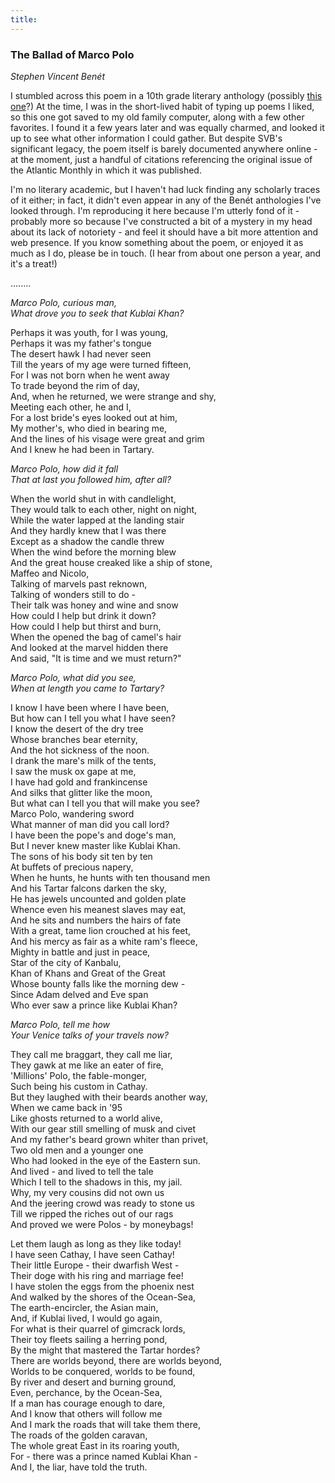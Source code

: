 ```yaml
---
title:
--- 
```


### The Ballad of Marco Polo
*Stephen Vincent Benét*

I stumbled across this poem in a 10th grade literary anthology (possibly [this one](https://books.google.com/books/about/Book_of_Poetry_1.html?id=IWU1FdGqXBIC&hl=en)?) At the time, I was in the short-lived habit of typing up poems I liked, so this one got saved to my old family computer, along with a few other favorites. I found it a few years later and was equally charmed, and looked it up to see what other information I could gather. But despite SVB's significant legacy, the poem itself is barely documented anywhere online - at the moment, just a handful of citations referencing the original issue of the Atlantic Monthly in which it was published.

I'm no literary academic, but I haven't had luck finding any scholarly traces of it either; in fact, it didn't even appear in any of the Benét anthologies I've looked through. I'm reproducing it here because I'm utterly fond of it - probably more so because I've constructed a bit of a mystery in my head about its lack of notoriety - and feel it should have a bit more attention and web presence. If you know something about the poem, or enjoyed it as much as I do, please be in touch. (I hear from about one person a year, and it's a treat!)

........

*Marco Polo, curious man,*  
*What drove you to seek that Kublai Khan?*  

Perhaps it was youth, for I was young,   
Perhaps it was my father's tongue   
The desert hawk I had never seen   
Till the years of my age were turned fifteen,   
For I was not born when he went away   
To trade beyond the rim of day,  
And, when he returned, we were strange and shy,  
Meeting each other, he and I,  
For a lost bride's eyes looked out at him,  
My mother's, who died in bearing me,  
And the lines of his visage were great and grim  
And I knew he had been in Tartary.  

*Marco Polo, how did it fall*  
*That at last you followed him, after all?*  

When the world shut in with candlelight,  
They would talk to each other, night on night,  
While the water lapped at the landing stair  
And they hardly knew that I was there  
Except as a shadow the candle threw  
When the wind before the morning blew  
And the great house creaked like a ship of stone,  
Maffeo and Nicolo,  
Talking of marvels past reknown,  
Talking of wonders still to do -  
Their talk was honey and wine and snow  
How could I help but drink it down?  
How could I help but thirst and burn,  
When the opened the bag of camel's hair  
And looked at the marvel hidden there  
And said, "It is time and we must return?"  

*Marco Polo, what did you see,*  
*When at length you came to Tartary?*  
  
I know I have been where I have been,  
But how can I tell you what I have seen?  
I know the desert of the dry tree  
Whose branches bear eternity,  
And the hot sickness of the noon.  
I drank the mare's milk of the tents,  
I saw the musk ox gape at me,  
I have had gold and frankincense  
And silks that glitter like the moon,  
But what can I tell you that will make you see?  
Marco Polo, wandering sword  
What manner of man did you call lord?  
I have been the pope's and doge's man,  
But I never knew master like Kublai Khan.  
The sons of his body sit ten by ten  
At buffets of precious napery,  
When he hunts, he hunts with ten thousand men  
And his Tartar falcons darken the sky,  
He has jewels uncounted and golden plate  
Whence even his meanest slaves may eat,  
And he sits and numbers the hairs of fate  
With a great, tame lion crouched at his feet,  
And his mercy as fair as a white ram's fleece,  
Mighty in battle and just in peace,  
Star of the city of Kanbalu,  
Khan of Khans and Great of the Great  
Whose bounty falls like the morning dew -  
Since Adam delved and Eve span  
Who ever saw a prince like Kublai Khan? 

*Marco Polo, tell me how*  
*Your Venice talks of your travels now?*  

They call me braggart, they call me liar,  
They gawk at me like an eater of fire,  
'Millions' Polo, the fable-monger,  
Such being his custom in Cathay.  
But they laughed with their beards another way,  
When we came back in '95  
Like ghosts returned to a world alive,  
With our gear still smelling of musk and civet  
And my father's beard grown whiter than privet,  
Two old men and a younger one  
Who had looked in the eye of the Eastern sun.  
And lived - and lived to tell the tale  
Which I tell to the shadows in this, my jail.  
Why, my very cousins did not own us  
And the jeering crowd was ready to stone us  
Till we ripped the riches out of our rags  
And proved we were Polos - by moneybags! 

Let them laugh as long as they like today!  
I have seen Cathay, I have seen Cathay!  
Their little Europe - their dwarfish West -  
Their doge with his ring and marriage fee!  
I have stolen the eggs from the phoenix nest  
And walked by the shores of the Ocean-Sea,  
The earth-encircler, the Asian main,  
And, if Kublai lived, I would go again,  
For what is their quarrel of gimcrack lords,  
Their toy fleets sailing a herring pond,  
By the might that mastered the Tartar hordes?  
There are worlds beyond, there are worlds beyond,  
Worlds to be conquered, worlds to be found,  
By river and desert and burning ground,  
Even, perchance, by the Ocean-Sea,  
If a man has courage enough to dare,  
And I know that others will follow me  
And I mark the roads that will take them there,  
The roads of the golden caravan,  
The whole great East in its roaring youth,  
For - there was a prince named Kublai Khan -  
And I, the liar, have told the truth.